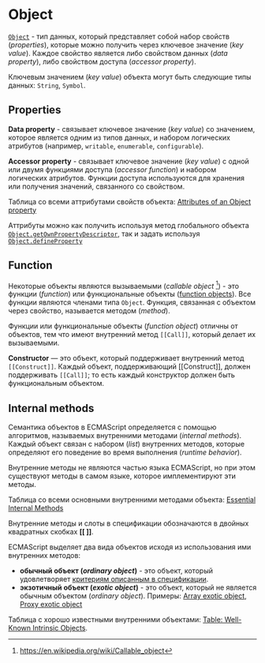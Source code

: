 # Object

[`Object`](https://tc39.es/ecma262/multipage/ecmascript-data-types-and-values.html#sec-object-type) - тип данных, который представляет собой набор свойств (*properties*), которые можно получить через ключевое значение (*key value*). Каждое свойство является либо свойством данных (*data property*), либо свойством доступа (*accessor property*).

Ключевым значением (*key value*) объекта могут быть следующие типы данных: `String`, `Symbol`.

## Properties

**Data property** - связывает ключевое значение (*key value*) со значением, которое является одним из типов данных, и набором логических атрибутов (например, `writable`, `enumerable`, `configurable`).

**Accessor property** - связывает ключевое значение (*key value*) с одной или двумя функциями доступа (*accessor function*) и набором логических атрибутов. Функции доступа используются для хранения или получения значений, связанного со свойством.

Таблица со всеми аттрибутами свойств объекта: [Attributes of an Object property](https://tc39.es/ecma262/multipage/ecmascript-data-types-and-values.html#table-object-property-attributes)

Аттрибуты можно как получить используя метод глобального объекта [`Object.getOwnPropertyDescriptor`](https://tc39.es/ecma262/multipage/fundamental-objects.html#sec-object.getownpropertydescriptor), так и задать используя [`Object.defineProperty`](https://tc39.es/ecma262/multipage/fundamental-objects.html#sec-object.defineproperty)

## Function

Некоторые объекты являются вызываемыми (*callable object* [^1]) - это функции (*function*) или функциональные объекты ([function objects](https://tc39.es/ecma262/multipage/ecmascript-data-types-and-values.html#function-object)). Все функции являются членами типа `Object`. Функция, связанная с объектом через свойство, называется методом (*method*).

Функции или функциональные объекты (*function object*) отличны от объектов, тем что имеют внутренний метод `[[Call]]`, который делает их вызываемыми.

**Constructor**  — это объект, который поддерживает внутренний метод `[[Construct]]`. Каждый объект, поддерживающий [[Construct]], должен поддерживать `[[Call]]`; то есть каждый конструктор должен быть функциональным объектом.

## Internal methods

Семантика объектов в ECMAScript определяется с помощью алгоритмов, называемых внутренними методами (*internal methods*). Каждый объект связан с набором (*list*) внутренних методов, которые определяют его поведение во время выполнения (*runtime behavior*).

Внутренние методы не являются частью языка ECMAScript, но при этом существуют методы в самом языке, которое имплементируют эти методы.

Таблица со всеми основными внутренними методами объекта: [Essential Internal Methods](https://tc39.es/ecma262/multipage/ecmascript-data-types-and-values.html#table-essential-internal-methods)

<!-- TODO: Сделать таблицу сопоставления внутренних методов ECMAScript и как их можно вызывать в JavaScript и какие -->

Внутренние методы и слоты в спецификации обозначаются в двойных квадратных скобках **[[ ]]**.

ECMAScript выделяет два вида объектов исходя из использования ими внутренних методов:

- **обычный объект (*ordinary object*)** - это объект, который удовлетворяет [критериям описанным в спецификации](https://tc39.es/ecma262/multipage/ecmascript-data-types-and-values.html#ordinary-object).
- **экзотичный объект (*exotic object*)** - это объект, который не является обычным объектом (*ordinary object*). Примеры: [Array exotic object](https://tc39.es/ecma262/multipage/ordinary-and-exotic-objects-behaviours.html#array-exotic-object), [Proxy exotic object](https://tc39.es/ecma262/multipage/ordinary-and-exotic-objects-behaviours.html#proxy-exotic-object)

Таблица с хорошо известными внутренними объектами: [Table: Well-Known Intrinsic Objects](https://tc39.es/ecma262/multipage/ecmascript-data-types-and-values.html#table-well-known-intrinsic-objects).

[^1]: <https://en.wikipedia.org/wiki/Callable_object>
